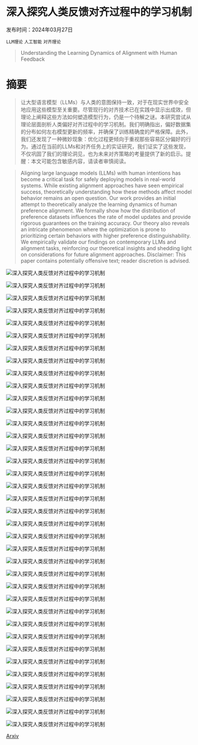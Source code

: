 # 深入探究人类反馈对齐过程中的学习机制

发布时间：2024年03月27日

`LLM理论` `人工智能` `对齐理论`

> Understanding the Learning Dynamics of Alignment with Human Feedback

# 摘要

> 让大型语言模型（LLMs）与人类的意图保持一致，对于在现实世界中安全地应用这些模型至关重要。尽管现行的对齐技术已在实践中显示出成效，但理论上阐释这些方法如何塑造模型行为，仍是一个待解之谜。本研究尝试从理论层面剖析人类偏好对齐过程中的学习机制。我们明确指出，偏好数据集的分布如何左右模型更新的频率，并确保了训练精确度的严格保障。此外，我们还发现了一种微妙现象：优化过程更倾向于重视那些容易区分偏好的行为。通过在当前的LLMs和对齐任务上的实证研究，我们证实了这些发现，不仅巩固了我们的理论洞见，也为未来对齐策略的考量提供了新的启示。提醒：本文可能包含敏感内容，请读者审慎阅读。

> Aligning large language models (LLMs) with human intentions has become a critical task for safely deploying models in real-world systems. While existing alignment approaches have seen empirical success, theoretically understanding how these methods affect model behavior remains an open question. Our work provides an initial attempt to theoretically analyze the learning dynamics of human preference alignment. We formally show how the distribution of preference datasets influences the rate of model updates and provide rigorous guarantees on the training accuracy. Our theory also reveals an intricate phenomenon where the optimization is prone to prioritizing certain behaviors with higher preference distinguishability. We empirically validate our findings on contemporary LLMs and alignment tasks, reinforcing our theoretical insights and shedding light on considerations for future alignment approaches. Disclaimer: This paper contains potentially offensive text; reader discretion is advised.

![深入探究人类反馈对齐过程中的学习机制](../../../paper_images/2403.18742/x1.png)

![深入探究人类反馈对齐过程中的学习机制](../../../paper_images/2403.18742/x2.png)

![深入探究人类反馈对齐过程中的学习机制](../../../paper_images/2403.18742/x3.png)

![深入探究人类反馈对齐过程中的学习机制](../../../paper_images/2403.18742/x4.png)

![深入探究人类反馈对齐过程中的学习机制](../../../paper_images/2403.18742/x5.png)

![深入探究人类反馈对齐过程中的学习机制](../../../paper_images/2403.18742/x6.png)

![深入探究人类反馈对齐过程中的学习机制](../../../paper_images/2403.18742/x7.png)

![深入探究人类反馈对齐过程中的学习机制](../../../paper_images/2403.18742/x8.png)

![深入探究人类反馈对齐过程中的学习机制](../../../paper_images/2403.18742/x9.png)

![深入探究人类反馈对齐过程中的学习机制](../../../paper_images/2403.18742/x10.png)

![深入探究人类反馈对齐过程中的学习机制](../../../paper_images/2403.18742/x11.png)

![深入探究人类反馈对齐过程中的学习机制](../../../paper_images/2403.18742/x12.png)

![深入探究人类反馈对齐过程中的学习机制](../../../paper_images/2403.18742/x13.png)

![深入探究人类反馈对齐过程中的学习机制](../../../paper_images/2403.18742/x14.png)

![深入探究人类反馈对齐过程中的学习机制](../../../paper_images/2403.18742/x15.png)

![深入探究人类反馈对齐过程中的学习机制](../../../paper_images/2403.18742/x16.png)

![深入探究人类反馈对齐过程中的学习机制](../../../paper_images/2403.18742/x17.png)

![深入探究人类反馈对齐过程中的学习机制](../../../paper_images/2403.18742/x18.png)

![深入探究人类反馈对齐过程中的学习机制](../../../paper_images/2403.18742/x19.png)

![深入探究人类反馈对齐过程中的学习机制](../../../paper_images/2403.18742/x20.png)

![深入探究人类反馈对齐过程中的学习机制](../../../paper_images/2403.18742/x21.png)

![深入探究人类反馈对齐过程中的学习机制](../../../paper_images/2403.18742/x22.png)

![深入探究人类反馈对齐过程中的学习机制](../../../paper_images/2403.18742/x23.png)

![深入探究人类反馈对齐过程中的学习机制](../../../paper_images/2403.18742/x24.png)

![深入探究人类反馈对齐过程中的学习机制](../../../paper_images/2403.18742/x25.png)

![深入探究人类反馈对齐过程中的学习机制](../../../paper_images/2403.18742/x26.png)

![深入探究人类反馈对齐过程中的学习机制](../../../paper_images/2403.18742/x27.png)

![深入探究人类反馈对齐过程中的学习机制](../../../paper_images/2403.18742/x28.png)

![深入探究人类反馈对齐过程中的学习机制](../../../paper_images/2403.18742/x29.png)

![深入探究人类反馈对齐过程中的学习机制](../../../paper_images/2403.18742/x30.png)

![深入探究人类反馈对齐过程中的学习机制](../../../paper_images/2403.18742/x31.png)

![深入探究人类反馈对齐过程中的学习机制](../../../paper_images/2403.18742/x32.png)

![深入探究人类反馈对齐过程中的学习机制](../../../paper_images/2403.18742/x33.png)

![深入探究人类反馈对齐过程中的学习机制](../../../paper_images/2403.18742/x34.png)

![深入探究人类反馈对齐过程中的学习机制](../../../paper_images/2403.18742/x35.png)

![深入探究人类反馈对齐过程中的学习机制](../../../paper_images/2403.18742/x36.png)

![深入探究人类反馈对齐过程中的学习机制](../../../paper_images/2403.18742/x37.png)

[Arxiv](https://arxiv.org/abs/2403.18742)
